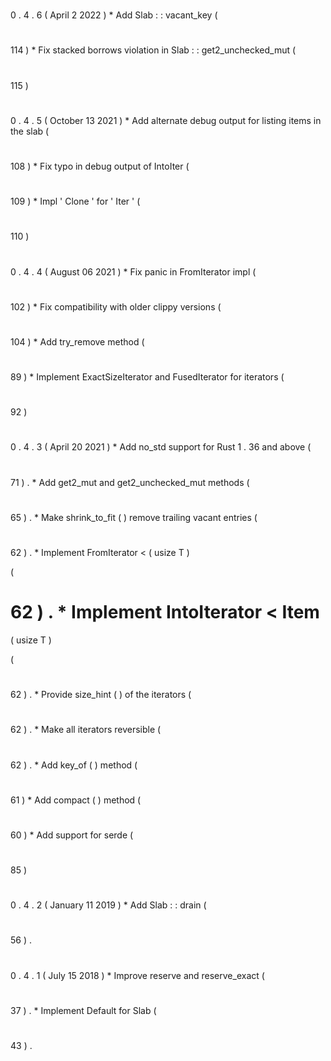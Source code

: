 #
0
.
4
.
6
(
April
2
2022
)
*
Add
Slab
:
:
vacant_key
(
#
114
)
*
Fix
stacked
borrows
violation
in
Slab
:
:
get2_unchecked_mut
(
#
115
)
#
0
.
4
.
5
(
October
13
2021
)
*
Add
alternate
debug
output
for
listing
items
in
the
slab
(
#
108
)
*
Fix
typo
in
debug
output
of
IntoIter
(
#
109
)
*
Impl
'
Clone
'
for
'
Iter
'
(
#
110
)
#
0
.
4
.
4
(
August
06
2021
)
*
Fix
panic
in
FromIterator
impl
(
#
102
)
*
Fix
compatibility
with
older
clippy
versions
(
#
104
)
*
Add
try_remove
method
(
#
89
)
*
Implement
ExactSizeIterator
and
FusedIterator
for
iterators
(
#
92
)
#
0
.
4
.
3
(
April
20
2021
)
*
Add
no_std
support
for
Rust
1
.
36
and
above
(
#
71
)
.
*
Add
get2_mut
and
get2_unchecked_mut
methods
(
#
65
)
.
*
Make
shrink_to_fit
(
)
remove
trailing
vacant
entries
(
#
62
)
.
*
Implement
FromIterator
<
(
usize
T
)
>
(
#
62
)
.
*
Implement
IntoIterator
<
Item
=
(
usize
T
)
>
(
#
62
)
.
*
Provide
size_hint
(
)
of
the
iterators
(
#
62
)
.
*
Make
all
iterators
reversible
(
#
62
)
.
*
Add
key_of
(
)
method
(
#
61
)
*
Add
compact
(
)
method
(
#
60
)
*
Add
support
for
serde
(
#
85
)
#
0
.
4
.
2
(
January
11
2019
)
*
Add
Slab
:
:
drain
(
#
56
)
.
#
0
.
4
.
1
(
July
15
2018
)
*
Improve
reserve
and
reserve_exact
(
#
37
)
.
*
Implement
Default
for
Slab
(
#
43
)
.
